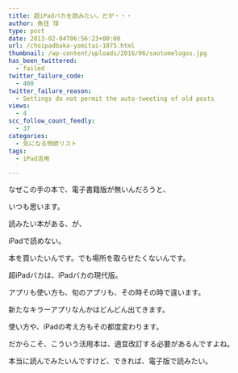 ```yaml
---
title: 超iPadバカを読みたい。だが・・・
author: 魚住 惇
type: post
date: 2013-02-04T06:56:23+00:00
url: /choipadbaka-yomitai-1075.html
thumbnail: /wp-content/uploads/2016/06/saotomelogos.jpg
has_been_twittered:
  - failed
twitter_failure_code:
  - 400
twitter_failure_reason:
  - Settings do not permit the auto-tweeting of old posts
views:
  - 4
scc_follow_count_feedly:
  - 37
categories:
  - 気になる物欲リスト
tags:
  - iPad活用

---
```

なぜこの手の本で、電子書籍版が無いんだろうと、

いつも思います。</p> 

読みたい本がある、が、

<!--more-->

iPadで読めない。</p> 

本を買いたいんです。でも場所を取らせたくないんです。

超iPadバカは、iPadバカの現代版。

アプリも使い方も、旬のアプリも、その時その時で違います。</p> 

新たなキラーアプリなんかはどんどん出てきます。

使い方や、iPadの考え方もその都度変わります。</p> 

だからこそ、こういう活用本は、適宜改訂する必要があるんですよね。</p> 

本当に読んでみたいんですけど、できれば、電子版で読みたい。